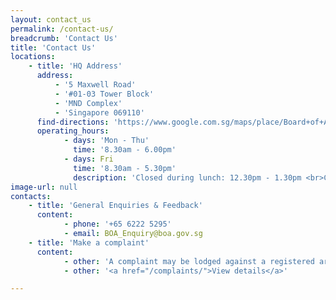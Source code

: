 ```yaml
---
layout: contact_us
permalink: /contact-us/
breadcrumb: 'Contact Us'
title: 'Contact Us'
locations:
    - title: 'HQ Address'
      address:
          - '5 Maxwell Road'
          - '#01-03 Tower Block'
          - 'MND Complex'
          - 'Singapore 069110'
      find-directions: 'https://www.google.com.sg/maps/place/Board+of+Architects+(BOA)/@1.2793714,103.8439926,17z/data=!3m1!4b1!4m5!3m4!1s0x31da1912b8578811:0x6b5e720d6eba45eb!8m2!3d1.2793714!4d103.8461813'
      operating_hours:
            - days: 'Mon - Thu'
              time: '8.30am - 6.00pm'
            - days: Fri
              time: '8.30am - 5.30pm'
              description: 'Closed during lunch: 12.30pm - 1.30pm <br>Closed on Weekends and Public Holidays'
image-url: null
contacts:
    - title: 'General Enquiries & Feedback'
      content:
            - phone: '+65 6222 5295'
            - email: BOA_Enquiry@boa.gov.sg
    - title: 'Make a complaint'
      content:
            - other: 'A complaint may be lodged against a registered architect if he has contravened the provisions of the Architects Act.'
            - other: '<a href="/complaints/">View details</a>'

---
```


